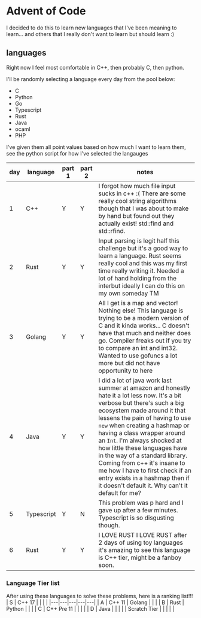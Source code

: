 # Advent of Code 

I decided to do this to learn new languages that I've been meaning to learn... and others that I really don't want to learn but should learn :)

## languages

Right now I feel most comfortable in C++, then probably C, then python. 

I'll be randomly selecting a language every day from the pool below:

+ C 
+ Python 
+ Go
+ Typescript 
+ Rust 
+ Java 
+ ocaml
+ PHP 

I've given them all point values based on how much I want to learn them, see the python script for how I've selected the langauges 

|day   | language   | part 1  | part 2  | notes  |
|---|---|---|---|---|
| 1  | C++   | Y  | Y  | I forgot how much file input sucks in c++ :(  There are some really cool string algorithms though that I was about to make by hand but found out they actually exist! std::find and std::rfind.  |
| 2  | Rust  | Y | Y  | Input parsing is legit half this challenge but it's a good way to learn a language. Rust seems really cool and this was my first time really writing it. Needed a lot of hand holding from the interbut ideally I can do this on my own someday TM |
| 3  | Golang  |Y| Y  | All I get is a map and vector! Nothing else! This language is trying to be a modern version of C and it kinda works... C doesn't have that much and neither does go. Compiler freaks out if you try to compare an int and int32. Wanted to use gofuncs a lot more but did not have opportunity to here   |
| 4  | Java | Y| Y  | I did a lot of java work last summer at amazon and honestly hate it a lot less now. It's a bit verbose but there's such a big ecosystem made around it that lessens the pain of having to use `new` when creating a hashmap or having a class wrapper around an `Int`. I'm always shocked at how little these languages have in the way of a standard library. Coming from c++ it's insane to me how I have to first check if an entry exists in a hashmap then if it doesn't default it. Why can't it default for me? 
| 5  | Typescript| Y| N  | This problem was p hard and I gave up after a few minutes. Typescript is so disgusting though. 
| 6  | Rust | Y| Y  | I LOVE RUST I LOVE RUST after 2 days of using toy languages it's amazing to see this language is C++ tier, might be a fanboy soon.   


### Language Tier list 

After using these languages to solve these problems, here is a ranking list!!! 
| S | C++ 17 |   |   |   |
|---|---|---|---|---|
| A | C++ 11  | Golang  |   |   |
| B  | Rust | Python  |   |   |
| C  | C++ Pre 11  |   |   |   |
| D  | Java  |   |   |   |
| Scratch Tier |   |   |   |   |

